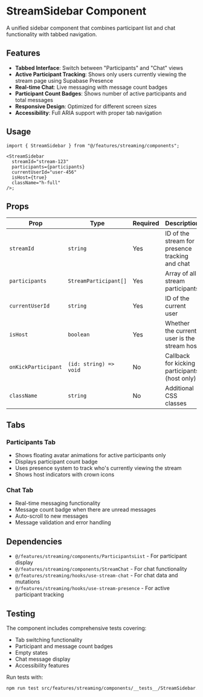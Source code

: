 # StreamSidebar Component

A unified sidebar component that combines participant list and chat functionality with tabbed navigation.

## Features

- **Tabbed Interface**: Switch between "Participants" and "Chat" views
- **Active Participant Tracking**: Shows only users currently viewing the stream page using Supabase Presence
- **Real-time Chat**: Live messaging with message count badges
- **Participant Count Badges**: Shows number of active participants and total messages
- **Responsive Design**: Optimized for different screen sizes
- **Accessibility**: Full ARIA support with proper tab navigation

## Usage

```tsx
import { StreamSidebar } from "@/features/streaming/components";

<StreamSidebar
  streamId="stream-123"
  participants={participants}
  currentUserId="user-456"
  isHost={true}
  className="h-full"
/>;
```

## Props

| Prop                | Type                   | Required | Description                                     |
| ------------------- | ---------------------- | -------- | ----------------------------------------------- |
| `streamId`          | `string`               | Yes      | ID of the stream for presence tracking and chat |
| `participants`      | `StreamParticipant[]`  | Yes      | Array of all stream participants                |
| `currentUserId`     | `string`               | Yes      | ID of the current user                          |
| `isHost`            | `boolean`              | Yes      | Whether the current user is the stream host     |
| `onKickParticipant` | `(id: string) => void` | No       | Callback for kicking participants (host only)   |
| `className`         | `string`               | No       | Additional CSS classes                          |

## Tabs

### Participants Tab

- Shows floating avatar animations for active participants only
- Displays participant count badge
- Uses presence system to track who's currently viewing the stream
- Shows host indicators with crown icons

### Chat Tab

- Real-time messaging functionality
- Message count badge when there are unread messages
- Auto-scroll to new messages
- Message validation and error handling

## Dependencies

- `@/features/streaming/components/ParticipantsList` - For participant display
- `@/features/streaming/components/StreamChat` - For chat functionality
- `@/features/streaming/hooks/use-stream-chat` - For chat data and mutations
- `@/features/streaming/hooks/use-stream-presence` - For active participant tracking

## Testing

The component includes comprehensive tests covering:

- Tab switching functionality
- Participant and message count badges
- Empty states
- Chat message display
- Accessibility features

Run tests with:

```bash
npm run test src/features/streaming/components/__tests__/StreamSidebar.test.tsx
```
